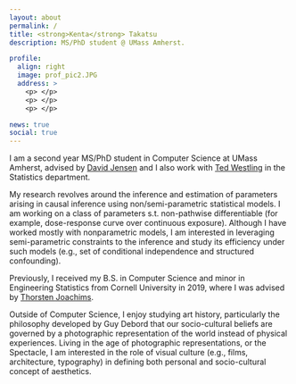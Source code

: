 ```yaml
---
layout: about
permalink: /
title: <strong>Kenta</strong> Takatsu
description: MS/PhD student @ UMass Amherst.

profile:
  align: right
  image: prof_pic2.JPG
  address: >
    <p> </p>
    <p> </p>
    <p> </p>

news: true
social: true
---
```


I am a second year MS/PhD student in Computer Science at UMass Amherst, 
advised by [David Jensen](https://groups.cs.umass.edu/jensen/) and I also work with [Ted Westling](https://tedwestling.com/) in the Statistics department.

My research revolves around the inference and estimation of parameters arising in causal inference using 
non/semi-parametric statistical models. I am working on a class of parameters s.t. non-pathwise differentiable (for example, dose-response curve over 
continuous exposure). Although I have worked mostly with nonparametric models, I am interested in leveraging semi-parametric constraints to the inference
and study its efficiency under such models (e.g., set of conditional independence and structured confounding). 

Previously, I received my B.S. in Computer Science and minor in Engineering Statistics from Cornell University in 2019, 
where I was advised by [Thorsten Joachims](https://www.cs.cornell.edu/people/tj/).  

Outside of Computer Science, I enjoy studying art history, particularly the philosophy developed by Guy Debord 
that our socio-cultural beliefs are governed by a photographic representation of the world instead of physical experiences. 
Living in the age of photographic representations, or the Spectacle, I am interested in the role of visual culture 
(e.g., films, architecture, typography) in defining both personal and socio-cultural concept of aesthetics. 
